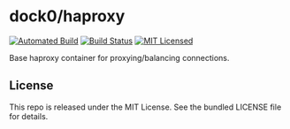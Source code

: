 dock0/haproxy
=======

[![Automated Build](https://img.shields.io/docker/build/dock0/haproxy.svg)](https://hub.docker.com/r/dock0/haproxy/)
[![Build Status](https://img.shields.io/circleci/project/dock0/haproxy/master.svg)](https://circleci.com/gh/dock0/haproxy)
[![MIT Licensed](http://img.shields.io/badge/license-MIT-green.svg)](https://tldrlegal.com/license/mit-license)

Base haproxy container for proxying/balancing connections.

## License

This repo is released under the MIT License. See the bundled LICENSE file for details.

